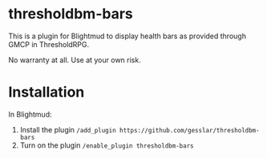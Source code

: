 # thresholdbm-bars
This is a plugin for Blightmud to display health bars as provided through GMCP in ThresholdRPG.

No warranty at all. Use at your own risk.

# Installation
In Blightmud:
1. Install the plugin `/add_plugin https://github.com/gesslar/thresholdbm-bars`
2. Turn on the plugin `/enable_plugin thresholdbm-bars`
